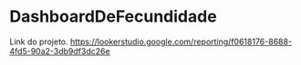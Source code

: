# DashboardDeFecundidade


Link do projeto.
https://lookerstudio.google.com/reporting/f0618176-8688-4fd5-90a2-3db9df3dc26e
